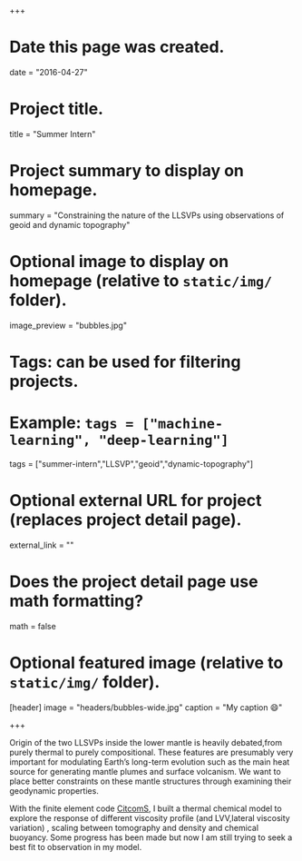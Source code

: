 +++
# Date this page was created.
date = "2016-04-27"

# Project title.
title = "Summer Intern"

# Project summary to display on homepage.
summary = "Constraining the nature of the LLSVPs using observations of geoid and dynamic topography"

# Optional image to display on homepage (relative to `static/img/` folder).
image_preview = "bubbles.jpg"

# Tags: can be used for filtering projects.
# Example: `tags = ["machine-learning", "deep-learning"]`
tags = ["summer-intern","LLSVP","geoid","dynamic-topography"]

# Optional external URL for project (replaces project detail page).
external_link = ""

# Does the project detail page use math formatting?
math = false

# Optional featured image (relative to `static/img/` folder).
[header]
image = "headers/bubbles-wide.jpg"
caption = "My caption :smile:"

+++

Origin of the two LLSVPs inside the lower mantle is heavily debated,from purely thermal to purely compositional. These features are presumably very important for modulating Earth’s long-term evolution such as the main heat source for generating mantle plumes and surface volcanism. We want to place better constraints on these mantle structures through examining their geodynamic properties.

With the finite element code [CitcomS](https://geodynamics.org/cig/software/citcoms/), I built a thermal chemical model to explore the response of different viscosity profile (and LVV,lateral viscosity variation) , scaling between tomography and density and chemical buoyancy. Some progress has been made but now I am still trying to seek a best fit to observation in my model. 
